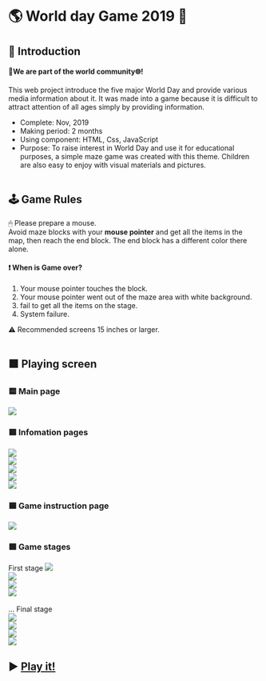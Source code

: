 # 🌎 World day Game 2019 🎉
## 📄 Introduction
#### 👥We are part of the world community🌐!
This web project introduce the five major World Day and provide various media information about it. It was made into a game because it is difficult to attract attention of all ages simply by providing information.
* Complete: Nov, 2019
* Making period: 2 months
* Using component: HTML, Css, JavaScript
* Purpose: To raise interest in World Day and use it for educational purposes, a simple maze game was created with this theme. Children are also easy to enjoy with visual materials and pictures.
<br><br>
## 🕹 Game Rules
🖱 Please prepare a mouse.<br>
Avoid maze blocks with your **mouse pointer** and get all the items in the map, then reach the end block. The end block has a different color there alone.<br>
#### ❗️ When is Game over?
1. Your mouse pointer touches the block.
2. Your mouse pointer went out of the maze area with white background.
3. fail to get all the items on the stage.
4. System failure.

⚠️ Recommended screens 15 inches or larger.
<br><br>
## 🟧 Playing screen
### 🟨 Main page
<img src=https://user-images.githubusercontent.com/53461080/86586485-e97c0080-bfc2-11ea-96ea-2afa063af158.png><br>
### 🟩 Infomation pages
<img src=https://user-images.githubusercontent.com/53461080/86586488-eb45c400-bfc2-11ea-8a05-82e831e255a9.png><br>
<img src=https://user-images.githubusercontent.com/53461080/86586492-ec76f100-bfc2-11ea-9d5f-d57ea1e9384c.png><br>
<img src=https://user-images.githubusercontent.com/53461080/86586499-ee40b480-bfc2-11ea-842f-31a3078d62e3.png><br>
<img src=https://user-images.githubusercontent.com/53461080/86586506-f00a7800-bfc2-11ea-8fc2-77bb9c7ea5ba.png><br>
<img src=https://user-images.githubusercontent.com/53461080/86586513-f13ba500-bfc2-11ea-9e0e-50e02cc1c444.png><br>
### 🟦 Game instruction page
<img src=https://user-images.githubusercontent.com/53461080/86586515-f26cd200-bfc2-11ea-8609-9bd8deb360b7.png><br>
### 🟪 Game stages
First stage
<img src=https://user-images.githubusercontent.com/53461080/86586517-f3056880-bfc2-11ea-81c1-a637357af69f.png><br>
<img src=https://user-images.githubusercontent.com/53461080/86586518-f3056880-bfc2-11ea-8098-67cc1000ae55.png><br>
<img src=https://user-images.githubusercontent.com/53461080/86586519-f39dff00-bfc2-11ea-9f7f-4f9bd755791a.png><br>
<img src=https://user-images.githubusercontent.com/53461080/86586519-f39dff00-bfc2-11ea-9f7f-4f9bd755791a.png>
<br><br>... Final stage <br>
<img src=https://user-images.githubusercontent.com/53461080/86586521-f4cf2c00-bfc2-11ea-8e31-9c477e6092a4.png><br>
<img src=https://user-images.githubusercontent.com/53461080/86586525-f4cf2c00-bfc2-11ea-9460-eeb3f4524577.png><br>
<img src=https://user-images.githubusercontent.com/53461080/86586526-f567c280-bfc2-11ea-938e-01ff53d03c55.png><br>
<img src=https://user-images.githubusercontent.com/53461080/86586527-f6005900-bfc2-11ea-8613-3d60c6b76fe9.png><br>
## ▶️ [Play it!](https://mjkim0206.github.io/WebGame-WorldDayGame2019/?target=_blank")
